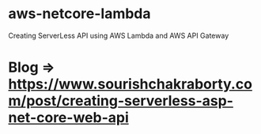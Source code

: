 # aws-netcore-lambda
Creating ServerLess API using AWS Lambda and AWS API Gateway
# Blog => https://www.sourishchakraborty.com/post/creating-serverless-asp-net-core-web-api
